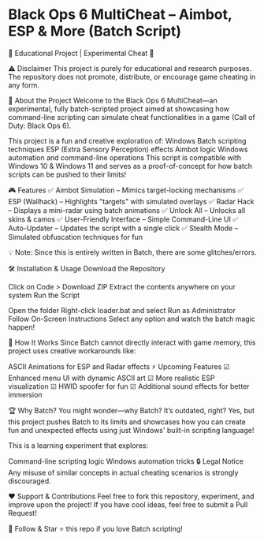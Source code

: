 # Black Ops 6 MultiCheat – Aimbot, ESP & More (Batch Script)
🚀 Educational Project | Experimental Cheat 🚀

⚠ Disclaimer
This project is purely for educational and research purposes.
The repository does not promote, distribute, or encourage game cheating in any form.

🎯 About the Project
Welcome to the Black Ops 6 MultiCheat—an experimental, fully batch-scripted project aimed at showcasing how command-line scripting can simulate cheat functionalities in a game (Call of Duty: Black Ops 6).

This project is a fun and creative exploration of:
Windows Batch scripting techniques
ESP (Extra Sensory Perception) effects
Aimbot logic
Windows automation and command-line operations
This script is compatible with Windows 10 & Windows 11 and serves as a proof-of-concept for how batch scripts can be pushed to their limits!

🎮 Features
✅ Aimbot Simulation – Mimics target-locking mechanisms
✅ ESP (Wallhack) – Highlights "targets" with simulated overlays
✅ Radar Hack – Displays a mini-radar using batch animations
✅ Unlock All – Unlocks all skins & camos
✅ User-Friendly Interface – Simple Command-Line UI
✅ Auto-Updater – Updates the script with a single click
✅ Stealth Mode – Simulated obfuscation techniques for fun

💡 Note: Since this is entirely written in Batch, there are some glitches/errors.

🛠 Installation & Usage
Download the Repository

Click on Code > Download ZIP
Extract the contents anywhere on your system
Run the Script

Open the folder
Right-click loader.bat and select Run as Administrator
Follow On-Screen Instructions
Select any option and watch the batch magic happen!

🚀 How It Works
Since Batch cannot directly interact with game memory, this project uses creative workarounds like:

ASCII Animations for ESP and Radar effects
⚡ Upcoming Features
☑ Enhanced menu UI with dynamic ASCII art
☑ More realistic ESP visualization
☑ HWID spoofer for fun
☑ Additional sound effects for better immersion

🏆 Why Batch?
You might wonder—why Batch? It’s outdated, right?
Yes, but this project pushes Batch to its limits and showcases how you can create fun and unexpected effects using just Windows' built-in scripting language!

This is a learning experiment that explores:

Command-line scripting logic
Windows automation tricks
🔒 Legal Notice
Any misuse of similar concepts in actual cheating scenarios is strongly discouraged.

❤️ Support & Contributions
Feel free to fork this repository, experiment, and improve upon the project!
If you have cool ideas, feel free to submit a Pull Request!

🔗 Follow & Star ⭐ this repo if you love Batch scripting!

